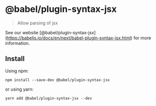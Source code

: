 <span class="citation" data-cites="babel/plugin-syntax-jsx">@babel/plugin-syntax-jsx</span>
===========================================================================================

> Allow parsing of jsx

See our website <span class="citation" data-cites="babel/plugin-syntax-jsx">\[@babel/plugin-syntax-jsx\]</span>(https://babeljs.io/docs/en/next/babel-plugin-syntax-jsx.html) for more information.

Install
-------

Using npm:

    npm install --save-dev @babel/plugin-syntax-jsx

or using yarn:

    yarn add @babel/plugin-syntax-jsx --dev
